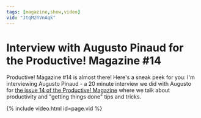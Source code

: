 ```yaml
---
tags: [magazine,show,video]
vid: "JtqM2hVnAqk"
---
```


# Interview with Augusto Pinaud for the Productive! Magazine #14

Productive! Magazine #14 is almost there! Here's a sneak peek for you: I'm interviewing Augusto Pinaud - a 20 minute interview we did with Augusto for [the issue 14 of the Productive! Magazine][pm14] where we talk about productivity and "getting things done" tips and tricks.

{% include video.html id=page.vid %}

[pm14]: http://productivemag.com/14
